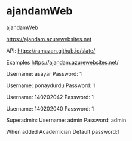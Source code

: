 # ajandamWeb
ajandamWeb


https://ajandam.azurewebsites.net

API: https://ramazan.github.io/slate/

Examples https://ajandam.azurewebsites.net/
 
Username: asayar
Password: 1	

Username: ponaydurdu
Password: 1	

	
Username: 140202042
Password: 1

Username: 140202040
Password: 1

Superadmin:
Username: admin
Password: admin

When added Academician
Default password:1